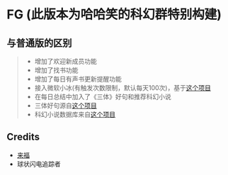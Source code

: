 # FG (此版本为哈哈笑的科幻群特别构建)

## 与普通版的区别
> * 增加了欢迎新成员功能
> * 增加了找书功能
> * 增加了每日有声书更新提醒功能
> * 接入微软小冰(有触发次数限制，默认每天100次)，基于[这个项目](https://github.com/BennyThink/realXiaoice)
> * 在每日总结中加入了《三体》好句和推荐科幻小说
> * 三体好句源自[这个项目](https://github.com/AyagawaSeirin/ThreebodySpace)
> * 科幻小说数据库来自[这个项目](https://github.com/faa2001/SFDB)

## Credits
- [来福](https://weibo.com/u/1650618111)
- 球状闪电追踪者